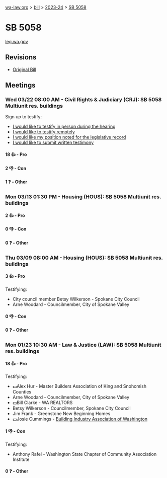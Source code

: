 [wa-law.org](/) > [bill](/bill/) > [2023-24](/bill/2023-24/) > [SB 5058](/bill/2023-24/sb/5058/)

# SB 5058
[leg.wa.gov](https://app.leg.wa.gov/billsummary?BillNumber=5058&Year=2023&Initiative=false)

## Revisions
* [Original Bill](1/)

## Meetings
### Wed 03/22 08:00 AM - Civil Rights & Judiciary (CRJ): SB 5058 Multiunit res. buildings
Sign up to testify:
* [I would like to testify in person during the hearing](https://app.leg.wa.gov/csi/Testifier/Add?chamber=House&mId=31053&aId=153981&caId=22329&tId=1)
* [I would like to testify remotely](https://app.leg.wa.gov/csi/Testifier/Add?chamber=House&mId=31053&aId=153981&caId=22329&tId=2)
* [I would like my position noted for the legislative record](https://app.leg.wa.gov/csi/Testifier/Add?chamber=House&mId=31053&aId=153981&caId=22329&tId=3)
* [I would like to submit written testimony](https://app.leg.wa.gov/csi/Testifier/Add?chamber=House&mId=31053&aId=153981&caId=22329&tId=4)

#### 18 👍 - Pro

#### 2 👎 - Con

#### 1 ❓ - Other

### Mon 03/13 01:30 PM - Housing (HOUS): SB 5058 Multiunit res. buildings
#### 2 👍 - Pro

#### 0 👎 - Con

#### 0 ❓ - Other

### Thu 03/09 08:00 AM - Housing (HOUS): SB 5058 Multiunit res. buildings
#### 3 👍 - Pro
Testifying:
* City council member Betsy Wilkerson - Spokane City Council
* Arne Woodard - Councilmember, City of Spokane Valley

#### 0 👎 - Con

#### 0 ❓ - Other

### Mon 01/23 10:30 AM - Law & Justice (LAW): SB 5058 Multiunit res. buildings
#### 18 👍 - Pro
Testifying:
* 💵Alex Hur - Master Builders Association of King and Snohomish Counties
* Arne Woodard - Councilmember, City of Spokane Valley
* 💵Bill Clarke - WA REALTORS
* Betsy Wilkerson - Councilmember, Spokane City Council
* Jim Frank - Greenstone New Beginning Homes
* 💵Josie Cummings - [Building Industry Association of Washington](/org/building_industry_association_of_washington/)

#### 1 👎 - Con
Testifying:
* Anthony Rafel - Washington State Chapter of Community Association Institute

#### 0 ❓ - Other
